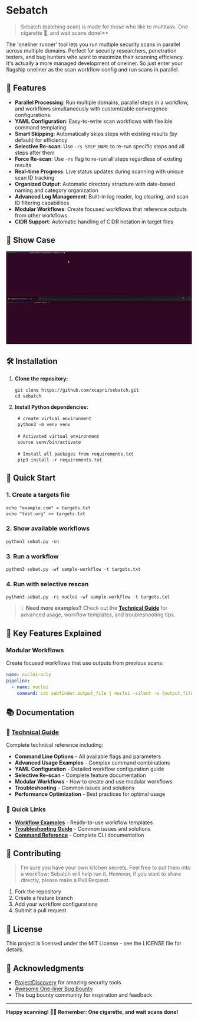 # Sebatch 
> Sebatch (batching scan) is made for those who like to multitask. One cigarette 🚬, and wait scans done!** 

The 'oneliner runner' tool lets you run multiple security scans in parallel across multiple domains. Perfect for security researchers, penetration testers, and bug hunters who want to maximize their scanning efficiency. It's actually a more managed development of oneliner. So just enter your flagship oneliner as the scan workflow config and run scans in parallel.

## 🚀 Features

- **Parallel Processing**: Run multiple domains, parallel steps in a workflow, and workflows simultaneously with customizable convergence configurations.
- **YAML Configuration**: Easy-to-write scan workflows with flexible command templating
- **Smart Skipping**: Automatically skips steps with existing results (by default) for efficiency
- **Selective Re-scan**: Use `-rs STEP_NAME` to re-run specific steps and all steps after them
- **Force Re-scan**: Use `-rs` flag to re-run all steps regardless of existing results
- **Real-time Progress**: Live status updates during scanning with unique scan ID tracking
- **Organized Output**: Automatic directory structure with date-based naming and category organization
- **Advanced Log Management**: Built-in log reader, log clearing, and scan ID filtering capabilities
- **Modular Workflows**: Create focused workflows that reference outputs from other workflows
- **CIDR Support**: Automatic handling of CIDR notation in target files

## 👀 Show Case

![Sebatch Showcase](docs/demo-v1.0.gif)

## 🛠️ Installation

1. **Clone the repository:**
   ```
   git clone https://github.com/xcapri/sebatch.git
   cd sebatch
   ```

2. **Install Python dependencies:**
   ```
    # create virtual environment
    python3 -m venv venv

    # Activated virtual environment
    source venv/bin/activate

    # Install all packages from requirements.txt
    pip3 install -r requirements.txt
   ```

## 📝 Quick Start

### 1. Create a targets file
```
echo "example.com" > targets.txt
echo "test.org" >> targets.txt
```

### 2. Show available workflows
```
python3 sebat.py -sn
```

### 3. Run a workflow
```
python3 sebat.py -wf sample-workflow -t targets.txt
```

### 4. Run with selective rescan
```
python3 sebat.py -rs nuclei -wf sample-workflow -t targets.txt
```

> 💡 **Need more examples?** Check out the **[Technical Guide](docs/technical-guide.md)** for advanced usage, workflow templates, and troubleshooting tips.

## 🔄 Key Features Explained

### Modular Workflows
Create focused workflows that use outputs from previous scans:
```yaml
name: nuclei-only
pipeline:
  - name: nuclei
    command: cat subfinder.output_file | nuclei -silent -o {output_file}
```

## 📚 Documentation

### 📖 [Technical Guide](docs/technical-guide.md)
Complete technical reference including:
- **Command Line Options** - All available flags and parameters
- **Advanced Usage Examples** - Complex command combinations
- **YAML Configuration** - Detailed workflow configuration guide
- **Selective Re-scan** - Complete feature documentation
- **Modular Workflows** - How to create and use modular workflows
- **Troubleshooting** - Common issues and solutions
- **Performance Optimization** - Best practices for optimal usage

### 🔗 Quick Links
- **[Workflow Examples](docs/technical-guide.md#creating-custom-workflows)** - Ready-to-use workflow templates
- **[Troubleshooting Guide](docs/technical-guide.md#troubleshooting)** - Common issues and solutions
- **[Command Reference](docs/technical-guide.md#command-line-options)** - Complete CLI documentation

## 🤝 Contributing

> I'm sure you have your own kitchen secrets. Feel free to put them into a workflow; Sebatch will help run it. However, if you want to share directly, please make a Pull Request.

1. Fork the repository
2. Create a feature branch
3. Add your workflow configurations
4. Submit a pull request

## 📄 License

This project is licensed under the MIT License - see the LICENSE file for details.

## 🙏 Acknowledgments

- [ProjectDiscovery](https://projectdiscovery.io/) for amazing security tools
- [Awesome One-liner Bug Bounty](https://github.com/dwisiswant0/awesome-oneliner-bugbounty)
- The bug bounty community for inspiration and feedback

---

**Happy scanning! 🚬💨 Remember: One cigarette, and wait scans done!** 
